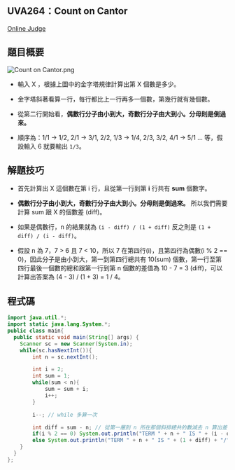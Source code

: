 ## UVA264：Count on Cantor

[Online Judge](https://onlinejudge.org/index.php?option=com_onlinejudge&Itemid=8&page=show_problem&problem=200)

## 題目概要

![Count on Cantor.png](C:\Users\user\Desktop\Count%20on%20Cantor.png)

- 輸入 X ，根據上圖中的金字塔規律計算出第 X 個數是多少。

- 金字塔斜著看算一行，每行都比上一行再多一個數，第幾行就有幾個數。

- 從第二行開始看，**偶數行分子由小到大，奇數行分子由大到小。分母則是倒過來。**

- 順序為：1/1 -> 1/2, 2/1 -> 3/1, 2/2, 1/3 -> 1/4, 2/3, 3/2, 4/1 -> 5/1 ... 等，假設輸入 6 就要輸出 `1/3`。

## 解題技巧

- 首先計算出 X 這個數在第 i 行，且從第一行到第  **i**  行共有  **sum**  個數字。

- **偶數行分子由小到大，奇數行分子由大到小。分母則是倒過來。** 所以我們需要計算 sum 跟 X 的個數差 (diff)。

- 如果是偶數行，n 的結果就為 `(i - diff) / (1 + diff)` 反之則是 `(1 + diff) / (i - diff)`。

- 假設 n 為 7，7 > 6 且 7 < 10，所以 7 在第四行(i)，且第四行為偶數(i % 2 == 0)，因此分子是由小到大，第一到第四行總共有 10(sum) 個數，第一行至第四行最後一個數的總和跟第一行到第 n 個數的差值為 10 - 7 = 3 (diff)，可以計算出答案為 (4 - 3) / (1 + 3) = 1 / 4。

## 程式碼

```java
import java.util.*;
import static java.lang.System.*;
public class main{
  public static void main(String[] args) {
    Scanner sc = new Scanner(System.in);
    while(sc.hasNextInt()){
        int n = sc.nextInt();

        int i = 2;
        int sum = 1;
        while(sum < n){
            sum = sum + i;
            i++;
        }

        i--; // while 多算一次

        int diff = sum - n; // 從第一層到 n 所在那個斜排總共的數減去 n 算出差值
        if(i % 2 == 0) System.out.println("TERM " + n + " IS " + (i - diff) + "/" + (1 + diff));
        else System.out.println("TERM " + n + " IS " + (1 + diff) + "/" + (i - diff));
    }
  }
};
```

